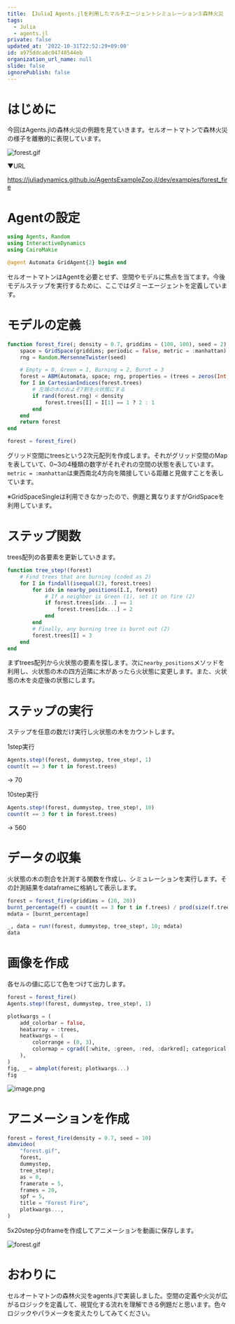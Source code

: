 ```yaml
---
title: 【Julia】Agents.jlを利用したマルチエージェントシミュレーション⑤森林火災
tags:
  - Julia
  - agents.jl
private: false
updated_at: '2022-10-31T22:52:29+09:00'
id: a975ddca8c04748544eb
organization_url_name: null
slide: false
ignorePublish: false
---
```

# はじめに
今回はAgents.jlの森林火災の例題を見ていきます。セルオートマトンで森林火災の様子を離散的に表現しています。

![forest.gif](https://qiita-image-store.s3.ap-northeast-1.amazonaws.com/0/614347/f2da889d-fef2-e623-fa59-f10fe262b9d2.gif)

▼URL

https://juliadynamics.github.io/AgentsExampleZoo.jl/dev/examples/forest_fire

# Agentの設定

```jl
using Agents, Random
using InteractiveDynamics
using CairoMakie

@agent Automata GridAgent{2} begin end
```

セルオートマトンはAgentを必要とせず、空間やモデルに焦点を当てます。今後モデルステップを実行するために、ここではダミーエージェントを定義しています。

# モデルの定義

```jl
function forest_fire(; density = 0.7, griddims = (100, 100), seed = 2)
    space = GridSpace(griddims; periodic = false, metric = :manhattan)
    rng = Random.MersenneTwister(seed)

    # Empty = 0, Green = 1, Burning = 2, Burnt = 3
    forest = ABM(Automata, space; rng, properties = (trees = zeros(Int, griddims),))
    for I in CartesianIndices(forest.trees)
        # 左端の木のおよそ7割を火状態にする
        if rand(forest.rng) < density
            forest.trees[I] = I[1] == 1 ? 2 : 1
        end
    end
    return forest
end

forest = forest_fire()
```

グリッド空間にtreesという2次元配列を作成します。それがグリッド空間のMapを表していて、0~3の4種類の数字がそれぞれの空間の状態を表しています。`metric = :manhattan`は東西南北4方向を隣接している距離と見做すことを表しています。

※GridSpaceSingleは利用できなかったので、例題と異なりますがGridSpaceを利用しています。

# ステップ関数

trees配列の各要素を更新していきます。

```jl
function tree_step!(forest)
    # Find trees that are burning (coded as 2)
    for I in findall(isequal(2), forest.trees)
        for idx in nearby_positions(I.I, forest)
            # If a neighbor is Green (1), set it on fire (2)
            if forest.trees[idx...] == 1
                forest.trees[idx...] = 2
            end
        end
        # Finally, any burning tree is burnt out (2)
        forest.trees[I] = 3
    end
end
```

まずtrees配列から火状態の要素を探します。次に`nearby_positions`メソッドを利用し、火状態の木の四方近隣に木があったら火状態に変更します。また、火状態の木を炎症後の状態にします。


# ステップの実行

ステップを任意の数だけ実行し火状態の木をカウントします。

1step実行
```jl
Agents.step!(forest, dummystep, tree_step!, 1)
count(t == 3 for t in forest.trees)
```
-> 70

10step実行
```jl
Agents.step!(forest, dummystep, tree_step!, 10)
count(t == 3 for t in forest.trees)
```
-> 560

# データの収集

火状態の木の割合を計測する関数を作成し、シミュレーションを実行します。その計測結果をdataframeに格納して表示します。

```jl
forest = forest_fire(griddims = (20, 20))
burnt_percentage(f) = count(t == 3 for t in f.trees) / prod(size(f.trees))
mdata = [burnt_percentage]

_, data = run!(forest, dummystep, tree_step!, 10; mdata)
data
```

# 画像を作成

各セルの値に応じて色をつけて出力します。

```jl
forest = forest_fire()
Agents.step!(forest, dummystep, tree_step!, 1)

plotkwargs = (
    add_colorbar = false,
    heatarray = :trees,
    heatkwargs = (
        colorrange = (0, 3),
        colormap = cgrad([:white, :green, :red, :darkred]; categorical = true),
    ),
)
fig, _ = abmplot(forest; plotkwargs...)
fig
```

![image.png](https://qiita-image-store.s3.ap-northeast-1.amazonaws.com/0/614347/0c8c0527-feaf-f5ed-5d9b-9ee2b7138b94.png)


# アニメーションを作成

```jl
forest = forest_fire(density = 0.7, seed = 10)
abmvideo(
    "forest.gif",
    forest,
    dummystep,
    tree_step!;
    as = 0,
    framerate = 5,
    frames = 20,
    spf = 5,
    title = "Forest Fire",
    plotkwargs...,
)
```

5x20step分のframeを作成してアニメーションを動画に保存します。

![forest.gif](https://qiita-image-store.s3.ap-northeast-1.amazonaws.com/0/614347/f2da889d-fef2-e623-fa59-f10fe262b9d2.gif)

# おわりに
セルオートマトンの森林火災をagents.jlで実装しました。空間の定義や火災が広がるロジックを定義して、視覚化する流れを理解できる例題だと思います。色々ロジックやパラメータを変えたりしてみてください。
